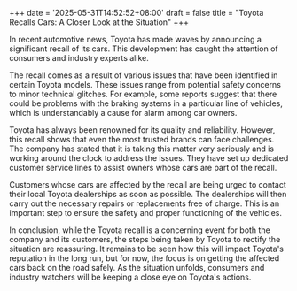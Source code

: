 +++
date = '2025-05-31T14:52:52+08:00'
draft = false
title = "Toyota Recalls Cars: A Closer Look at the Situation"
+++

In recent automotive news, Toyota has made waves by announcing a significant recall of its cars. This development has caught the attention of consumers and industry experts alike.

The recall comes as a result of various issues that have been identified in certain Toyota models. These issues range from potential safety concerns to minor technical glitches. For example, some reports suggest that there could be problems with the braking systems in a particular line of vehicles, which is understandably a cause for alarm among car owners.

Toyota has always been renowned for its quality and reliability. However, this recall shows that even the most trusted brands can face challenges. The company has stated that it is taking this matter very seriously and is working around the clock to address the issues. They have set up dedicated customer service lines to assist owners whose cars are part of the recall.

Customers whose cars are affected by the recall are being urged to contact their local Toyota dealerships as soon as possible. The dealerships will then carry out the necessary repairs or replacements free of charge. This is an important step to ensure the safety and proper functioning of the vehicles.

In conclusion, while the Toyota recall is a concerning event for both the company and its customers, the steps being taken by Toyota to rectify the situation are reassuring. It remains to be seen how this will impact Toyota's reputation in the long run, but for now, the focus is on getting the affected cars back on the road safely. As the situation unfolds, consumers and industry watchers will be keeping a close eye on Toyota's actions.
